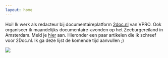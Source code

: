 ```yaml
---
layout: home
---
```


Hoi! Ik werk als redacteur bij documentaireplatform [2doc.nl](2doc.nl) van VPRO. Ook organiseer ik maandelijks documentaire-avonden op het Zeeburgereiland in Amsterdam. Meld je [hier](https://filmavond-zeeburgereiland.email-provider.eu/memberforms/subscribe/standalone/form/?a=nltey5sofl&l=sszlasvs9t) aan. Hieronder een paar artikelen die ik schreef voor 2Doc.nl. Ik ga deze lijst de komende tijd aanvullen ;) 

![](/images/paraplu.gif)